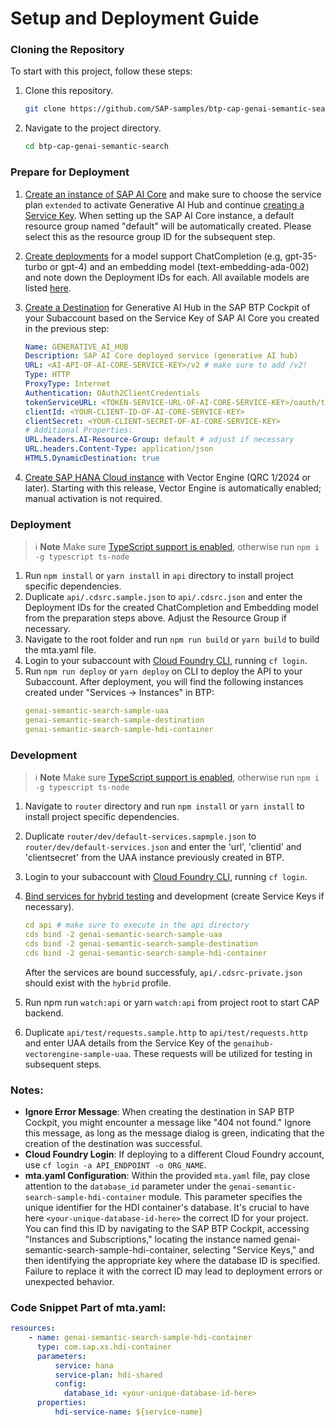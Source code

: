 # **Setup and Deployment Guide**

### **Cloning the Repository**
To start with this project, follow these steps:

1. Clone this repository.
   ```bash
   git clone https://github.com/SAP-samples/btp-cap-genai-semantic-search.git
2. Navigate to the project directory.
   ```bash
   cd btp-cap-genai-semantic-search

### **Prepare for Deployment**

1. [Create an instance of SAP AI Core](https://help.sap.com/docs/sap-ai-core/sap-ai-core-service-guide/create-service-instance) and make sure to choose the service plan `extended` to activate Generative AI Hub and continue [creating a Service Key](https://help.sap.com/docs/sap-ai-core/sap-ai-core-service-guide/create-service-key). When setting up the SAP AI Core instance, a default resource group named "default" will be automatically created. Please select this as the resource group ID for the subsequent step.

2. [Create deployments](https://help.sap.com/docs/sap-ai-core/sap-ai-core-service-guide/create-deployment-for-generative-ai-model-in-sap-ai-core) for a model support ChatCompletion (e.g, gpt-35-turbo or gpt-4) and an embedding model (text-embedding-ada-002) and note down the Deployment IDs for each. All available models are listed [here](https://help.sap.com/docs/sap-ai-core/sap-ai-core-service-guide/models-and-scenarios-in-generative-ai-hub). 

3. [Create a Destination](https://help.sap.com/docs/btp/sap-business-technology-platform/create-destination) for Generative AI Hub in the SAP BTP Cockpit of your Subaccount based on the Service Key of SAP AI Core you created in the previous step:

   ```yaml
   Name: GENERATIVE_AI_HUB
   Description: SAP AI Core deployed service (generative AI hub)
   URL: <AI-API-OF-AI-CORE-SERVICE-KEY>/v2 # make sure to add /v2!
   Type: HTTP
   ProxyType: Internet
   Authentication: OAuth2ClientCredentials
   tokenServiceURL: <TOKEN-SERVICE-URL-OF-AI-CORE-SERVICE-KEY>/oauth/token
   clientId: <YOUR-CLIENT-ID-OF-AI-CORE-SERVICE-KEY>
   clientSecret: <YOUR-CLIENT-SECRET-OF-AI-CORE-SERVICE-KEY>
   # Additional Properties:
   URL.headers.AI-Resource-Group: default # adjust if necessary
   URL.headers.Content-Type: application/json
   HTML5.DynamicDestination: true
   ````
4. [Create SAP HANA Cloud instance](https://help.sap.com/docs/HANA_CLOUD_ALIBABA_CLOUD/683a53aec4fc408783bbb2dd8e47afeb/7d4071a49c204dfc9e542c5e47b53156.html) with Vector Engine (QRC 1/2024 or later). Starting with this release, Vector Engine is automatically enabled; manual activation is not required.

### **Deployment**

> ℹ️ **Note**
> Make sure [TypeScript support is enabled](https://cap.cloud.sap/docs/node.js/typescript), otherwise run `npm i -g typescript ts-node`

1. Run `npm install` or `yarn install` in `api` directory to install project specific dependencies.
2. Duplicate `api/.cdsrc.sample.json` to `api/.cdsrc.json` and enter the Deployment IDs for the created ChatCompletion and Embedding model from the preparation steps above. Adjust the Resource Group if necessary.
3. Navigate to the root folder and run `npm run build` or `yarn build` to build the mta.yaml file. 
4. Login to your subaccount with [Cloud Foundry CLI](https://docs.cloudfoundry.org/cf-cli/install-go-cli.html), running `cf login`.
5. Run `npm run deploy` or `yarn deploy` on CLI to deploy the API to your Subaccount. After deployment, you will find the following instances created under "Services -> Instances" in BTP:
   ```yaml
   genai-semantic-search-sample-uaa    
   genai-semantic-search-sample-destination
   genai-semantic-search-sample-hdi-container
   ```
### **Development**

> ℹ️ **Note**
> Make sure [TypeScript support is enabled](https://cap.cloud.sap/docs/node.js/typescript), otherwise run `npm i -g typescript ts-node`

1. Navigate to `router` directory and run `npm install` or `yarn install` to install project specific dependencies.
2. Duplicate `router/dev/default-services.sapmple.json` to `router/dev/default-services.json` and enter the 'url', 'clientid' and 'clientsecret' from the UAA instance previously created in BTP.
3. Login to your subaccount with [Cloud Foundry CLI](https://docs.cloudfoundry.org/cf-cli/install-go-cli.html), running `cf login`.
4. [Bind services for hybrid testing](https://cap.cloud.sap/docs/advanced/hybrid-testing) and development (create Service Keys if necessary).
   ```yaml
   cd api # make sure to execute in the api directory
   cds bind -2 genai-semantic-search-sample-uaa
   cds bind -2 genai-semantic-search-sample-destination
   cds bind -2 genai-semantic-search-sample-hdi-container
   ```
   After the services are bound successfuly, `api/.cdsrc-private.json` should exist with the `hybrid` profile.

5. Run npm run `watch:api` or yarn `watch:api` from project root to start CAP backend.
6. Duplicate `api/test/requests.sample.http` to `api/test/requests.http` and enter UAA details from the Service Key of the `genaihub-vectorengine-sample-uaa`. These requests will be utilized for testing in subsequent steps.

### Notes:
* **Ignore Error Message**: When creating the destination in SAP BTP Cockpit, you might encounter a message like "404 not found." Ignore this message, as long as the message dialog is green, indicating that the creation of the destination was successful.
* **Cloud Foundry Login**: If deploying to a different Cloud Foundry account, use `cf login -a API_ENDPOINT -o ORG_NAME`.
* **mta.yaml Configuration**: Within the provided `mta.yaml` file, pay close attention to the `database_id` parameter under the `genai-semantic-search-sample-hdi-container` module. This parameter specifies the unique identifier for the HDI container's database. It's crucial to have here `<your-unique-database-id-here>` the correct ID for your project. You can find this ID by navigating to the SAP BTP Cockpit, accessing "Instances and Subscriptions," locating the instance named genai-semantic-search-sample-hdi-container, selecting "Service Keys," and then identifying the appropriate key where the database ID is specified. Failure to replace it with the correct ID may lead to deployment errors or unexpected behavior.

### Code Snippet Part of mta.yaml:

```yaml
resources:
    - name: genai-semantic-search-sample-hdi-container
      type: com.sap.xs.hdi-container
      parameters:
          service: hana
          service-plan: hdi-shared
          config: 
            database_id: <your-unique-database-id-here>
      properties:
          hdi-service-name: ${service-name}
```
